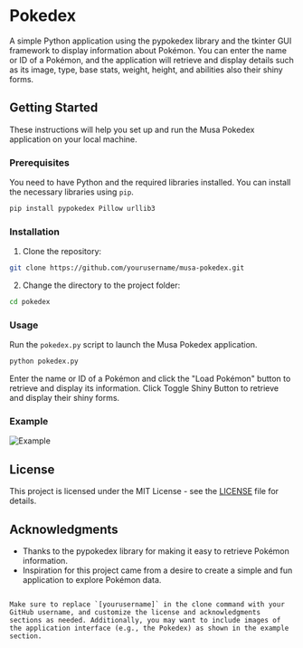 # Pokedex

A simple Python application using the pypokedex library and the tkinter GUI framework to display information about Pokémon. You can enter the name or ID of a Pokémon, and the application will retrieve and display details such as its image, type, base stats, weight, height, and abilities also their shiny forms.

## Getting Started

These instructions will help you set up and run the Musa Pokedex application on your local machine.

### Prerequisites

You need to have Python and the required libraries installed. You can install the necessary libraries using `pip`.

```bash
pip install pypokedex Pillow urllib3
```

### Installation

1. Clone the repository:

```bash
git clone https://github.com/yourusername/musa-pokedex.git
```

2. Change the directory to the project folder:

```bash
cd pokedex
```

### Usage

Run the `pokedex.py` script to launch the Musa Pokedex application.

```bash
python pokedex.py
```

Enter the name or ID of a Pokémon and click the "Load Pokémon" button to retrieve and display its information.
Click Toggle Shiny Button to retrieve and display their shiny forms.

### Example

![Example](example.png)

## License

This project is licensed under the MIT License - see the [LICENSE](LICENSE) file for details.

## Acknowledgments

- Thanks to the pypokedex library for making it easy to retrieve Pokémon information.
- Inspiration for this project came from a desire to create a simple and fun application to explore Pokémon data.
```

Make sure to replace `[yourusername]` in the clone command with your GitHub username, and customize the license and acknowledgments sections as needed. Additionally, you may want to include images of the application interface (e.g., the Pokedex) as shown in the example section.
